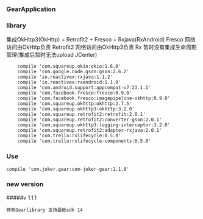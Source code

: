 ### GearApplication 
### library
集成OkHttp3(OkHttp) + Retrofit2 + Fresco + Rxjava(RxAndroid)
Fresco 网络访问由OkHttp负责
Retrofit2 网络访问由OkHttp3负责
Rx 暂时没有集成生命周期管理(集成后暂时无法upload JCenter)
```
    compile 'com.squareup.okio:okio:1.6.0'
    compile 'com.google.code.gson:gson:2.6.2'
    compile 'io.reactivex:rxjava:1.1.2'
    compile 'io.reactivex:rxandroid:1.1.0'
    compile 'com.android.support:appcompat-v7:23.1.1'
    compile 'com.facebook.fresco:fresco:0.9.0'
    compile 'com.facebook.fresco:imagepipeline-okhttp:0.9.0'
    compile 'com.squareup.okhttp:okhttp:2.7.5'
    compile 'com.squareup.okhttp3:okhttp:3.2.0'
    compile 'com.squareup.retrofit2:retrofit:2.0.1'
    compile 'com.squareup.retrofit2:converter-gson:2.0.1'
    compile 'com.squareup.okhttp3:logging-interceptor:3.2.0'
    compile 'com.squareup.retrofit2:adapter-rxjava:2.0.1'
    compile 'com.trello:rxlifecycle:0.5.0'
    compile 'com.trello:rxlifecycle-components:0.5.0'
```

### Use
```
compile 'com.joker.gear:com-joker-gear:1.1.0'
```

### new version
#####v 1.1.1
```
修改Gearlibrary 支持最低sdk 14
```
